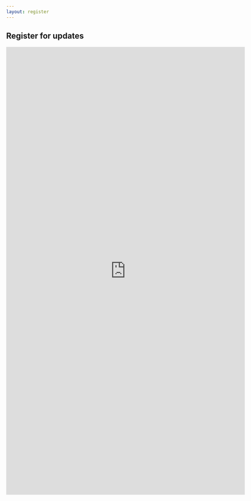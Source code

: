 ```yaml
---
layout: register
---
```

<!-- modify this form HTML and place wherever you want your form -->
<h2 class="text-center" style="letter-spacing: normal;">Register for updates</h2>
<p>

</p>
<p>
	
</p>
 <iframe scrolling="no" frameBorder="0" src="https://docs.google.com/forms/d/e/1FAIpQLSftHVlhLMePqSrlN8CL0jO8OBa8Z94jJN-vLut2kLVkLvNWMQ/viewform?embedded=true" width="640" height="1200" frameborder="0" marginheight="0" marginwidth="0">Loading…</iframe>



  